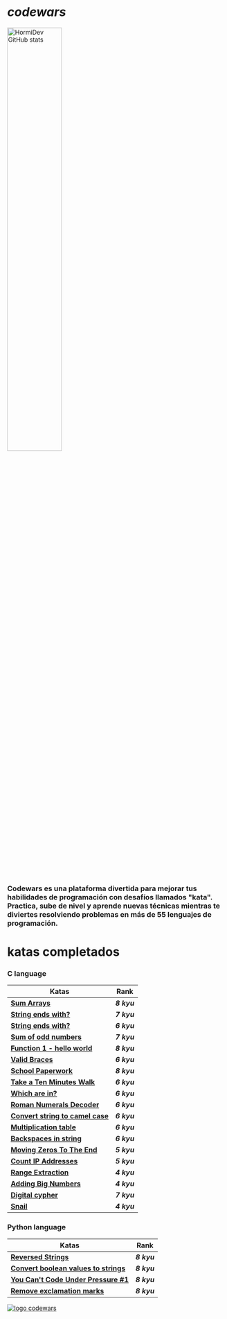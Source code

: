 # *codewars*
<a href="https://www.codewars.com/users/HormiDev"><img src="https://www.codewars.com/users/HormiDev/badges/large" alt="HormiDev GitHub stats" width="50%"></a>

### Codewars es una plataforma divertida para mejorar tus habilidades de programación con desafíos llamados "kata". Practica, sube de nivel y aprende nuevas técnicas mientras te diviertes resolviendo problemas en más de 55 lenguajes de programación.

# katas completados 
### C language
| Katas | Rank |
|-|-|
|[**Sum Arrays**](https://github.com/HormiDev/codewars/tree/main/codewars_c/8_kyu/Sum_Arrays) | ***8 kyu*** |
|[**String ends with?**](https://github.com/HormiDev/codewars/tree/main/codewars_c/7_kyu/String_ends_with%3F) | ***7 kyu*** |
|[**String ends with?**](https://github.com/HormiDev/codewars/tree/main/codewars_c/6_kyu/Is_a_number_prime%3F) | ***6 kyu*** |
|[**Sum of odd numbers**](https://github.com/HormiDev/codewars/tree/main/codewars_c/7_kyu/Sum_of_odd_numbers) | ***7 kyu*** |
|[**Function 1 - hello world**](https://github.com/HormiDev/codewars/tree/main/codewars_c/8_kyu/Function_1_hello_world) | ***8 kyu*** |
|[**Valid Braces**](https://github.com/HormiDev/codewars/tree/main/codewars_c/6_kyu/Valid_Braces) | ***6 kyu*** |
|[**School Paperwork**](https://github.com/HormiDev/codewars/tree/main/codewars_c/8_kyu/School_Paperwork) | ***8 kyu*** |
|[**Take a Ten Minutes Walk**](https://github.com/HormiDev/codewars/tree/main/codewars_c/6_kyu/Take_a_Ten_Minutes_Walk) | ***6 kyu*** |
|[**Which are in?**](https://github.com/HormiDev/codewars/tree/main/codewars_c/6_kyu/Which_are_in%3F) | ***6 kyu*** |
|[**Roman Numerals Decoder**](https://github.com/HormiDev/codewars/tree/main/codewars_c/6_kyu/Roman_Numerals_Decoder) | ***6 kyu*** |
|[**Convert string to camel case**](https://github.com/HormiDev/codewars/tree/main/codewars_c/6_kyu/Convert_string_to_camel_case) | ***6 kyu*** |
|[**Multiplication table**](https://github.com/HormiDev/codewars/tree/main/codewars_c/6_kyu/Multiplication_table) | ***6 kyu*** |
|[**Backspaces in string**](https://github.com/HormiDev/codewars/tree/main/codewars_c/6_kyu/Backspaces_in_string) | ***6 kyu*** |
|[**Moving Zeros To The End**](https://github.com/HormiDev/codewars/tree/main/codewars_c/5_kyu/Moving_Zeros_To_The_End) | ***5 kyu*** |
|[**Count IP Addresses**](https://github.com/HormiDev/codewars/tree/main/codewars_c/5_kyu/Count_IP_Addresses) | ***5 kyu*** |
|[**Range Extraction**](https://github.com/HormiDev/codewars/tree/main/codewars_c/4_kyu/Range_Extraction) | ***4 kyu*** |
|[**Adding Big Numbers**](https://github.com/HormiDev/codewars/tree/main/codewars_c/4_kyu/Adding_Big_Numbers) | ***4 kyu*** |
|[**Digital cypher**](https://github.com/HormiDev/codewars/tree/main/codewars_c/7_kyu/Digital_cypher) | ***7 kyu*** |
|[**Snail**](https://github.com/HormiDev/codewars/tree/main/codewars_c/4_kyu/Snail) | ***4 kyu*** |

### Python language
| Katas | Rank |
|-|-|
|[**Reversed Strings**](https://github.com/HormiDev/codewars/tree/main/codewars_python/8_kyu/Reversed_Strings) | ***8 kyu*** |
|[**Convert boolean values to strings**](https://github.com/HormiDev/codewars/tree/main/codewars_python/8_kyu/Convert_boolean_values_to_strings) | ***8 kyu*** |
|[**You Can't Code Under Pressure #1**](https://github.com/HormiDev/codewars/tree/main/codewars_python/8_kyu/You_Can't_Code_Under_Pressure) | ***8 kyu*** |
|[**Remove exclamation marks**](https://github.com/HormiDev/codewars/tree/main/codewars_python/8_kyu/Remove_exclamation_marks) | ***8 kyu*** |


<a href="https://www.codewars.com/"><img src="https://www.codewars.com/packs/assets/logo-square-red-big.c74ae0e7.png" alt="logo codewars"></a>
